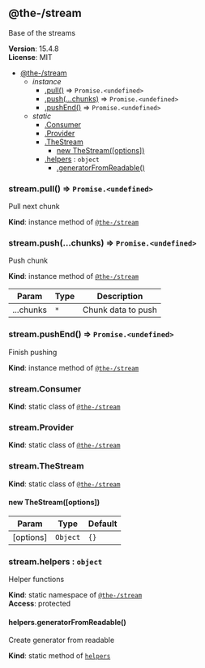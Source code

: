 <!--- Code generated by @the-/script-doc. DO NOT EDIT. -->

<a name="module_@the-/stream"></a>

## @the-/stream
Base of the streams

**Version**: 15.4.8  
**License**: MIT  

* [@the-/stream](#module_@the-/stream)
    * _instance_
        * [.pull()](#module_@the-/stream+pull) ⇒ <code>Promise.&lt;undefined&gt;</code>
        * [.push(...chunks)](#module_@the-/stream+push) ⇒ <code>Promise.&lt;undefined&gt;</code>
        * [.pushEnd()](#module_@the-/stream+pushEnd) ⇒ <code>Promise.&lt;undefined&gt;</code>
    * _static_
        * [.Consumer](#module_@the-/stream.Consumer)
        * [.Provider](#module_@the-/stream.Provider)
        * [.TheStream](#module_@the-/stream.TheStream)
            * [new TheStream([options])](#new_module_@the-/stream.TheStream_new)
        * [.helpers](#module_@the-/stream.helpers) : <code>object</code>
            * [.generatorFromReadable()](#module_@the-/stream.helpers.generatorFromReadable)

<a name="module_@the-/stream+pull"></a>

### stream.pull() ⇒ <code>Promise.&lt;undefined&gt;</code>
Pull next chunk

**Kind**: instance method of [<code>@the-/stream</code>](#module_@the-/stream)  
<a name="module_@the-/stream+push"></a>

### stream.push(...chunks) ⇒ <code>Promise.&lt;undefined&gt;</code>
Push chunk

**Kind**: instance method of [<code>@the-/stream</code>](#module_@the-/stream)  

| Param | Type | Description |
| --- | --- | --- |
| ...chunks | <code>\*</code> | Chunk data to push |

<a name="module_@the-/stream+pushEnd"></a>

### stream.pushEnd() ⇒ <code>Promise.&lt;undefined&gt;</code>
Finish pushing

**Kind**: instance method of [<code>@the-/stream</code>](#module_@the-/stream)  
<a name="module_@the-/stream.Consumer"></a>

### stream.Consumer
**Kind**: static class of [<code>@the-/stream</code>](#module_@the-/stream)  
<a name="module_@the-/stream.Provider"></a>

### stream.Provider
**Kind**: static class of [<code>@the-/stream</code>](#module_@the-/stream)  
<a name="module_@the-/stream.TheStream"></a>

### stream.TheStream
**Kind**: static class of [<code>@the-/stream</code>](#module_@the-/stream)  
<a name="new_module_@the-/stream.TheStream_new"></a>

#### new TheStream([options])

| Param | Type | Default |
| --- | --- | --- |
| [options] | <code>Object</code> | <code>{}</code> | 

<a name="module_@the-/stream.helpers"></a>

### stream.helpers : <code>object</code>
Helper functions

**Kind**: static namespace of [<code>@the-/stream</code>](#module_@the-/stream)  
**Access**: protected  
<a name="module_@the-/stream.helpers.generatorFromReadable"></a>

#### helpers.generatorFromReadable()
Create generator from readable

**Kind**: static method of [<code>helpers</code>](#module_@the-/stream.helpers)  
